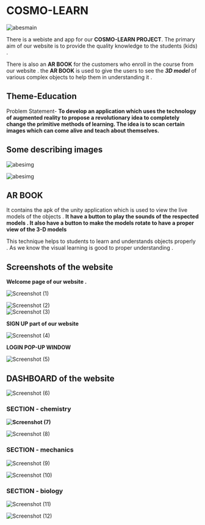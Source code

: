 # COSMO-LEARN

![abesmain](https://user-images.githubusercontent.com/47947329/66733950-2214f200-ee16-11e9-9d15-883bd64067ee.png)

There is a webiste and app for our <b>COSMO-LEARN PROJECT</b>. The primary aim of our website is to provide the quality knowledge to the students (kids) . 

There is also an <b>AR BOOK</b> for the customers who enroll in the course from our website .
the <b>AR BOOK</b> is used to give the users to see the <b><i>3D model</i></b> of various complex objects to help them in understanding it .

## Theme-Education

Problem Statement- <b>To develop an application which uses the technology of augmented reality to propose a revolutionary idea to completely change the primitive methods of learning. The idea is to scan certain images which can come alive and teach about themselves.</b> 



## Some describing images

![abesimg](https://user-images.githubusercontent.com/47947329/66733763-694eb300-ee15-11e9-9c84-b7610fd3461e.jpg)
  
![abesimg](https://user-images.githubusercontent.com/47947329/66734387-c2b7e180-ee17-11e9-8b38-ce70460c3c12.png)


## AR BOOK

It contains the apk of the unity application which is used to view the live models of the objects . 
<b>It have a button to play the  sounds of the respected models . </b>
<b>It also have a button to make the models rotate to have a proper view of the 3-D models</b>

This technique helps to students to learn and understands objects properly  . 
As we know the visual learning is good to proper understanding .

## Screenshots of the website 

<b>Welcome page of our website .</b>

![Screenshot (1)](https://user-images.githubusercontent.com/47947329/66801738-fc97ef00-eece-11e9-8506-b3edb002034c.png)

![Screenshot (2)](https://user-images.githubusercontent.com/47947329/66801804-408af400-eecf-11e9-8381-ff848799a7e6.png)
<br>
![Screenshot (3)](https://user-images.githubusercontent.com/47947329/66801805-41238a80-eecf-11e9-9515-51802bc2a8f3.png)


<b>SIGN UP part of our website</b>

![Screenshot (4)](https://user-images.githubusercontent.com/47947329/66801912-9790c900-eecf-11e9-8b1b-bacefcc7ad6a.png)

<b>LOGIN POP-UP WINDOW</b>

![Screenshot (5)](https://user-images.githubusercontent.com/47947329/66801951-b68f5b00-eecf-11e9-9b80-f26787cd3c97.png)

## DASHBOARD of the website

![Screenshot (6)](https://user-images.githubusercontent.com/47947329/66802012-f6eed900-eecf-11e9-8b68-c360331bd027.png)

### SECTION - chemistry
<b>![Screenshot (7)](https://user-images.githubusercontent.com/47947329/66802440-4550a780-eed1-11e9-8e19-0246e9dc9068.png)</b>

![Screenshot (8)](https://user-images.githubusercontent.com/47947329/66802441-4550a780-eed1-11e9-980a-b147ba54e8a0.png)

### SECTION - mechanics
![Screenshot (9)](https://user-images.githubusercontent.com/47947329/66802711-3d453780-eed2-11e9-8507-39a98632d043.png)

![Screenshot (10)](https://user-images.githubusercontent.com/47947329/66802712-3d453780-eed2-11e9-8ed0-f82ec9d78b1f.png)

### SECTION - biology

![Screenshot (11)](https://user-images.githubusercontent.com/47947329/66802841-9f05a180-eed2-11e9-84bd-9cb73ba89444.png)

![Screenshot (12)](https://user-images.githubusercontent.com/47947329/66802843-9f9e3800-eed2-11e9-9924-b3daa35fc1a9.png)


